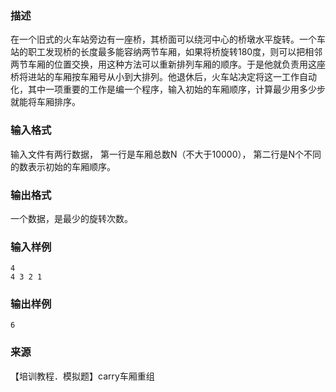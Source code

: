 ### 描述

在一个旧式的火车站旁边有一座桥，其桥面可以绕河中心的桥墩水平旋转。一个车站的职工发现桥的长度最多能容纳两节车厢，如果将桥旋转180度，则可以把相邻两节车厢的位置交换，用这种方法可以重新排列车厢的顺序。于是他就负责用这座桥将进站的车厢按车厢号从小到大排列。他退休后，火车站决定将这一工作自动化，其中一项重要的工作是编一个程序，输入初始的车厢顺序，计算最少用多少步就能将车厢排序。

### 输入格式

输入文件有两行数据， 第一行是车厢总数N（不大于10000）， 第二行是N个不同的数表示初始的车厢顺序。

### 输出格式

一个数据，是最少的旋转次数。

### 输入样例

```plaintext
4
4 3 2 1
```

### 输出样例

```plaintext
6
```
### 来源

【培训教程．模拟题】carry车厢重组

